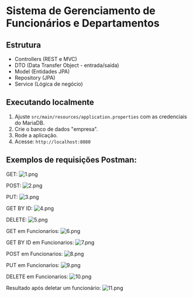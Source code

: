 # Sistema de Gerenciamento de Funcionários e Departamentos

## Estrutura
- Controllers (REST e MVC)
- DTO (Data Transfer Object - entrada/saída)
- Model (Entidades JPA)
- Repository (JPA)
- Service (Lógica de negócio)

## Executando localmente

1. Ajuste `src/main/resources/application.properties` com as credenciais do MariaDB.
2. Crie o banco de dados "empresa".
3. Rode a aplicação.
4. Acesse: `http://localhost:8080`

## Exemplos de requisições Postman:
GET:
![1.png](assets/1.png)

POST:
![2.png](assets/2.png)

PUT:
![3.png](assets/3.png)

GET BY ID:
![4.png](assets/4.png)

DELETE:
![5.png](assets/5.png)

GET em Funcionarios:
![6.png](assets/6.png)

GET BY ID em Funcionarios:
![7.png](assets/7.png)

POST em Funcionarios:
![8.png](assets/8.png)

PUT em Funcionarios:
![9.png](assets/9.png)

DELETE em Funcionarios:
![10.png](assets/10.png)

Resultado após deletar um funcionário:
![11.png](assets/11.png)

